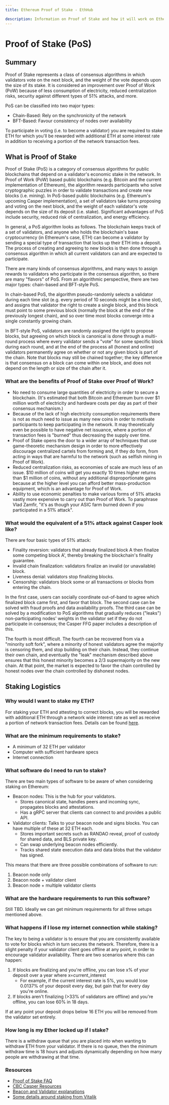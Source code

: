 ```yaml
---
title: Ethereum Proof of Stake - EthHub

description: Information on Proof of Stake and how it will work on Ethereum.
---
```


# Proof of Stake (PoS)

## Summary

Proof of Stake represents a class of consensus algorithms in which validators vote on the next block, and the weight of the vote depends upon the size of its stake.
It is considered an improvement over Proof of Work (PoW) because of less consumption of electricity, reduced centralization risks, security against different types of 51% attacks, and more.

PoS can be classified into two major types:
* Chain-Based: Rely on the synchronicity of the network
* BFT-Based: Favour consistency of nodes over availability

To participate in voting \(i.e. to become a validator\) you are required to stake ETH for which you'll be rewarded with additional ETH at some interest rate in addition to receiving a portion of the network transaction fees.

## What is Proof of Stake

Proof of Stake \(PoS\) is a category of consensus algorithms for public blockchains that depend on a validator's economic stake in the network. In Proof of Work \(PoW\) based public blockchains \(e.g. Bitcoin and the current implementation of Ethereum\), the algorithm rewards participants who solve cryptographic puzzles in order to validate transactions and create new blocks \(i.e. mining\). In PoS-based public blockchains \(e.g. Ethereum's upcoming Casper implementation\), a set of validators take turns proposing and voting on the next block, and the weight of each validator's vote depends on the size of its deposit \(i.e. stake\). Significant advantages of PoS include security, reduced risk of centralization, and energy efficiency.

In general, a PoS algorithm looks as follows. The blockchain keeps track of a set of validators, and anyone who holds the blockchain's base cryptocurrency \(in Ethereum's case, ETH\) can become a validator by sending a special type of transaction that locks up their ETH into a deposit. The process of creating and agreeing to new blocks is then done through a consensus algorithm in which all current validators can and are expected to participate.

There are many kinds of consensus algorithms, and many ways to assign rewards to validators who participate in the consensus algorithm, so there are many "flavors" of PoS. From an algorithmic perspective, there are two major types: chain-based and BFT-style PoS.

In chain-based PoS, the algorithm pseudo-randomly selects a validator during each time slot \(e.g. every period of 10 seconds might be a time slot\), and assigns that validator the right to create a single block, and this block must point to some previous block \(normally the block at the end of the previously longest chain\), and so over time most blocks converge into a single constantly growing chain.

In BFT-style PoS, validators are randomly assigned the right to propose blocks, but agreeing on which block is canonical is done through a multi-round process where every validator sends a "vote" for some specific block during each round, and at the end of the process all \(honest and online\) validators permanently agree on whether or not any given block is part of the chain. Note that blocks may still be chained together; the key difference is that consensus on a block can come within one block, and does not depend on the length or size of the chain after it.

### What are the benefits of Proof of Stake over Proof of Work?

* No need to consume large quantities of electricity in order to secure a blockchain. \(It's estimated that both Bitcoin and Ethereum burn over $1 million worth of electricity and hardware costs per day as part of their consensus mechanism.\)
* Because of the lack of high electricity consumption requirements there is not as much need to issue as many new coins in order to motivate participants to keep participating in the network. It may theoretically even be possible to have negative net issuance, where a portion of transaction fees is "burned" thus decreasing the supply over time.
* Proof of Stake opens the door to a wider array of techniques that use game-theoretic mechanism design in order to more effectively discourage centralized cartels from forming and, if they do form, from acting in ways that are harmful to the network \(such as selfish mining in Proof of Work\).
* Reduced centralization risks, as economies of scale are much less of an issue. $10 million of coins will get you exactly 10 times higher returns than $1 million of coins, without any additional disproportionate gains because at the higher level you can afford better mass-production equipment, which is an advantage for Proof of Work.
* Ability to use economic penalties to make various forms of 51% attacks vastly more expensive to carry out than Proof of Work. To paraphrase Vlad Zamfir, "it's as though your ASIC farm burned down if you participated in a 51% attack".

### What would the equivalent of a 51% attack against Casper look like?

There are four basic types of 51% attack:

* Finality reversion: validators that already finalized block A then finalize some competing block A', thereby breaking the blockchain's finality guarantee.
* Invalid chain finalization: validators finalize an invalid \(or unavailable\) block.
* Liveness denial: validators stop finalizing blocks.
* Censorship: validators block some or all transactions or blocks from entering the chain.

In the first case, users can socially coordinate out-of-band to agree which finalized block came first, and favor that block. The second case can be solved with fraud proofs and data availability proofs. The third case can be solved by a modification to PoS algorithms that gradually reduces \("leaks"\) non-participating nodes' weights in the validator set if they do not participate in consensus; the Casper FFG paper includes a description of this.

The fourth is most difficult. The fourth can be recovered from via a "minority soft fork", where a minority of honest validators agree the majority is censoring them, and stop building on their chain. Instead, they continue their own chain, and eventually the "leak" mechanism described above ensures that this honest minority becomes a 2/3 supermajority on the new chain. At that point, the market is expected to favor the chain controlled by honest nodes over the chain controlled by dishonest nodes.

## Staking Logistics

### Why would I want to stake my ETH?

For staking your ETH and attesting to correct blocks, you will be rewarded with additional ETH through a network wide interest rate as well as receive a portion of network transaction fees. Details can be found [here](https://docs.ethhub.io/ethereum-roadmap/ethereum-2.0/eth-2.0-economics).

### What are the minimum requirements to stake?

* A minimum of 32 ETH per validator
* Computer with sufficient hardware specs
* Internet connection

### What software do I need to run to stake?

There are two main types of software to be aware of when considering staking on Ethereum:

* Beacon nodes: This is the hub for your validators. 
  * Stores canonical state, handles peers and incoming sync, propagates blocks and attestations.
  * Has a gRPC server that clients can connect to and provides a public API.
* Validator clients: Talks to your beacon node and signs blocks. You can have multiple of these at 32 ETH each.
  * Stores important secrets such as RANDAO reveal, proof of custody for shared data, and BLS private key.
  * Can swap underlying beacon nodes efficiently.
  * Tracks shared state execution data and data blobs that the validator has signed.

This means that there are three possible combinations of software to run:

1. Beacon node only
2. Beacon node + validator client
3. Beacon node + multiple validator clients

### What are the hardware requirements to run this software?

Still TBD. Ideally we can get minimum requirements for all three setups mentioned above.

### What happens if I lose my internet connection while staking?

The key to being a validator is to ensure that you are consistently available to vote for blocks which in turn secures the network. Therefore, there is a slight penalty if your validator client goes offline at any point, in order to encourage validator availability. There are two scenarios where this can happen:

1. If blocks are finalizing and you're offline, you can lose x% of your deposit over a year where x=current\_interest
   * For example, if the current interest rate is 5%, you would lose 0.0137% of your deposit every day, but gain that for every day you're online.
2. If blocks aren't finalizing \(&gt;33% of validators are offline\) and you're offline, you can lose 60% in 18 days. 

If at any point your deposit drops below 16 ETH you will be removed from the validator set entirely.

### How long is my Ether locked up if I stake?

There is a withdraw queue that you are placed into when wanting to withdraw ETH from your validator. If there is no queue, then the minimum withdraw time is 18 hours and adjusts dynamically depending on how many people are withdrawing at that time.

### Resources

* [Proof of Stake FAQ](https://github.com/ethereum/wiki/wiki/Proof-of-Stake-FAQ)
* [CBC Casper Resources](https://docs.google.com/document/d/1Iz4d5qhb5OeIajTwfmdE0DZeWjxq7ebD70_0WWOqGa8/edit#)
* [Beacon and Validator explanations](https://twitter.com/terencechain/status/1070738081337106432)
* [Some details around staking from Vitalik](https://www.reddit.com/r/ethereum/comments/a41u9k/_/ebbm03t/?context=1)

